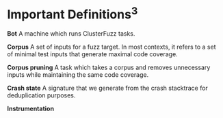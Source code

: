# Important Definitions<sup>3</sup>

**Bot**
A machine which runs ClusterFuzz tasks.

**Corpus**
A set of inputs for a fuzz target. In most contexts, it refers to a set of minimal test inputs that generate maximal code coverage.

**Corpus pruning**
A task which takes a corpus and removes unnecessary inputs while maintaining the same code coverage.

**Crash state**
A signature that we generate from the crash stacktrace for deduplication purposes.

**Instrumentation**